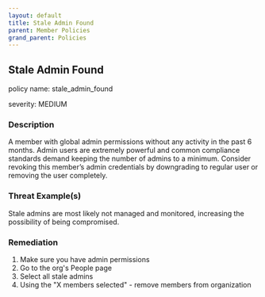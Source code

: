 ```yaml
---
layout: default
title: Stale Admin Found
parent: Member Policies
grand_parent: Policies
---
```



## Stale Admin Found
policy name: stale_admin_found

severity: MEDIUM

### Description
A member with global admin permissions without any activity in the past 6 months. Admin users are extremely powerful and common compliance standards demand keeping the number of admins to a minimum. Consider revoking this member’s admin credentials by downgrading to regular user or removing the user completely.

### Threat Example(s)
Stale admins are most likely not managed and monitored, increasing the possibility of being compromised.



### Remediation
1. Make sure you have admin permissions
2. Go to the org's People page
3. Select all stale admins
4. Using the "X members selected" - remove members from organization




